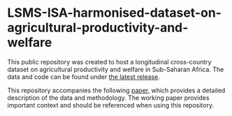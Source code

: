 # LSMS-ISA-harmonised-dataset-on-agricultural-productivity-and-welfare
This public repository was created to host a longitudinal cross-country dataset on agricultural productivity and welfare in Sub-Saharan Africa. The data and code can be found under [the latest release](https://github.com/lsms-worldbank/LSMS-ISA-harmonised-dataset-on-agricultural-productivity-and-welfare/releases/tag/v1.1).

This repository accompanies the following [paper](https://documents.worldbank.org/en/publication/documents-reports/documentdetail/099422411182437399/idu199b0eff41783d144c71bf48140c83ca123a0), which provides a detailed description of the data and methodology. The working paper provides important context and should be referenced when using this repository.

